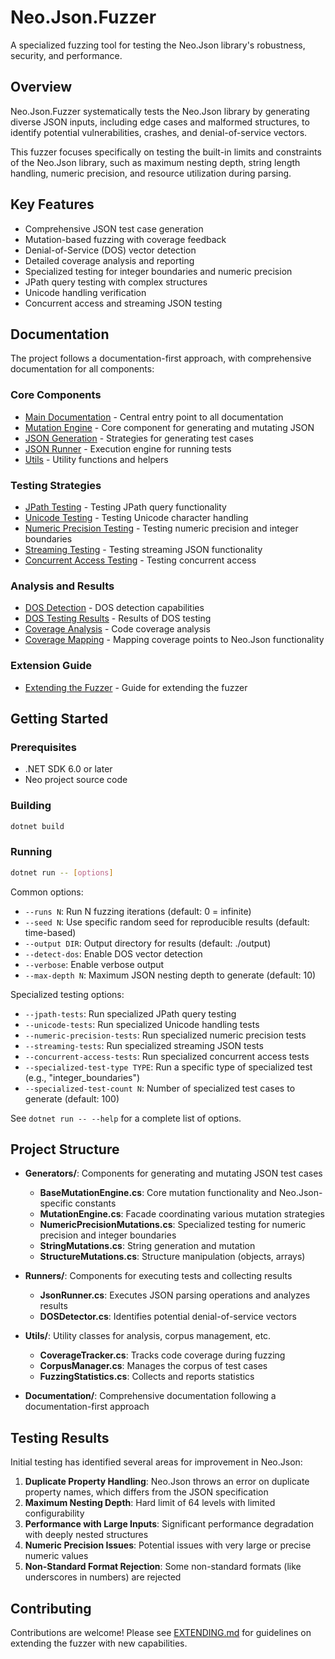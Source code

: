 # Neo.Json.Fuzzer

A specialized fuzzing tool for testing the Neo.Json library's robustness, security, and performance.

## Overview

Neo.Json.Fuzzer systematically tests the Neo.Json library by generating diverse JSON inputs, including edge cases and malformed structures, to identify potential vulnerabilities, crashes, and denial-of-service vectors.

This fuzzer focuses specifically on testing the built-in limits and constraints of the Neo.Json library, such as maximum nesting depth, string length handling, numeric precision, and resource utilization during parsing.

## Key Features

- Comprehensive JSON test case generation
- Mutation-based fuzzing with coverage feedback
- Denial-of-Service (DOS) vector detection
- Detailed coverage analysis and reporting
- Specialized testing for integer boundaries and numeric precision
- JPath query testing with complex structures
- Unicode handling verification
- Concurrent access and streaming JSON testing

## Documentation

The project follows a documentation-first approach, with comprehensive documentation for all components:

### Core Components
- [Main Documentation](./Documentation/README.md) - Central entry point to all documentation
- [Mutation Engine](./Documentation/MutationEngine.md) - Core component for generating and mutating JSON
- [JSON Generation](./Documentation/JSONGeneration.md) - Strategies for generating test cases
- [JSON Runner](./Documentation/JsonRunner.md) - Execution engine for running tests
- [Utils](./Documentation/Utils.md) - Utility functions and helpers

### Testing Strategies
- [JPath Testing](./Documentation/JPathTesting.md) - Testing JPath query functionality
- [Unicode Testing](./Documentation/UnicodeTesting.md) - Testing Unicode character handling
- [Numeric Precision Testing](./Documentation/NumericPrecisionTesting.md) - Testing numeric precision and integer boundaries
- [Streaming Testing](./Documentation/StreamingTesting.md) - Testing streaming JSON functionality
- [Concurrent Access Testing](./Documentation/ConcurrentAccessTesting.md) - Testing concurrent access

### Analysis and Results
- [DOS Detection](./Documentation/DOSDetection.md) - DOS detection capabilities
- [DOS Testing Results](./Documentation/DOSTestingResults.md) - Results of DOS testing
- [Coverage Analysis](./Documentation/CoverageAnalysis.md) - Code coverage analysis
- [Coverage Mapping](./Documentation/CoverageMapping.md) - Mapping coverage points to Neo.Json functionality

### Extension Guide
- [Extending the Fuzzer](./Documentation/EXTENDING.md) - Guide for extending the fuzzer

## Getting Started

### Prerequisites

- .NET SDK 6.0 or later
- Neo project source code

### Building

```bash
dotnet build
```

### Running

```bash
dotnet run -- [options]
```

Common options:
- `--runs N`: Run N fuzzing iterations (default: 0 = infinite)
- `--seed N`: Use specific random seed for reproducible results (default: time-based)
- `--output DIR`: Output directory for results (default: ./output)
- `--detect-dos`: Enable DOS vector detection
- `--verbose`: Enable verbose output
- `--max-depth N`: Maximum JSON nesting depth to generate (default: 10)

Specialized testing options:
- `--jpath-tests`: Run specialized JPath query testing
- `--unicode-tests`: Run specialized Unicode handling tests
- `--numeric-precision-tests`: Run specialized numeric precision tests
- `--streaming-tests`: Run specialized streaming JSON tests
- `--concurrent-access-tests`: Run specialized concurrent access tests
- `--specialized-test-type TYPE`: Run a specific type of specialized test (e.g., "integer_boundaries")
- `--specialized-test-count N`: Number of specialized test cases to generate (default: 100)

See `dotnet run -- --help` for a complete list of options.

## Project Structure

- **Generators/**: Components for generating and mutating JSON test cases
  - **BaseMutationEngine.cs**: Core mutation functionality and Neo.Json-specific constants
  - **MutationEngine.cs**: Facade coordinating various mutation strategies
  - **NumericPrecisionMutations.cs**: Specialized testing for numeric precision and integer boundaries
  - **StringMutations.cs**: String generation and mutation
  - **StructureMutations.cs**: Structure manipulation (objects, arrays)

- **Runners/**: Components for executing tests and collecting results
  - **JsonRunner.cs**: Executes JSON parsing operations and analyzes results
  - **DOSDetector.cs**: Identifies potential denial-of-service vectors

- **Utils/**: Utility classes for analysis, corpus management, etc.
  - **CoverageTracker.cs**: Tracks code coverage during fuzzing
  - **CorpusManager.cs**: Manages the corpus of test cases
  - **FuzzingStatistics.cs**: Collects and reports statistics

- **Documentation/**: Comprehensive documentation following a documentation-first approach

## Testing Results

Initial testing has identified several areas for improvement in Neo.Json:

1. **Duplicate Property Handling**: Neo.Json throws an error on duplicate property names, which differs from the JSON specification
2. **Maximum Nesting Depth**: Hard limit of 64 levels with limited configurability
3. **Performance with Large Inputs**: Significant performance degradation with deeply nested structures
4. **Numeric Precision Issues**: Potential issues with very large or precise numeric values
5. **Non-Standard Format Rejection**: Some non-standard formats (like underscores in numbers) are rejected

## Contributing

Contributions are welcome! Please see [EXTENDING.md](./Documentation/EXTENDING.md) for guidelines on extending the fuzzer with new capabilities.
